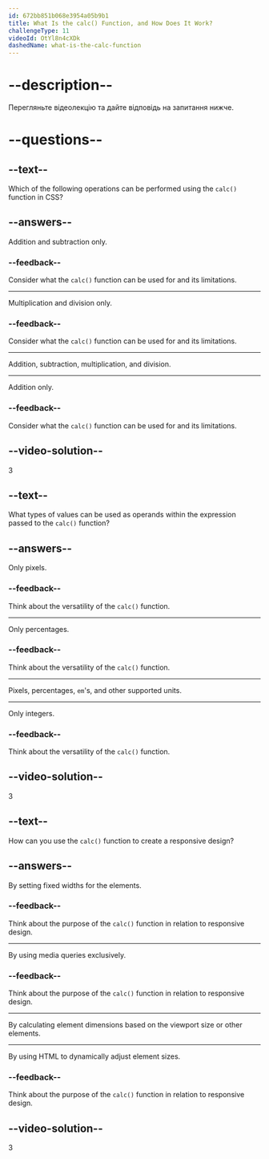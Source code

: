 ```yaml
---
id: 672bb851b068e3954a05b9b1
title: What Is the calc() Function, and How Does It Work?
challengeType: 11
videoId: OtYl8n4cXDk
dashedName: what-is-the-calc-function
---
```


# --description--

Перегляньте відеолекцію та дайте відповідь на запитання нижче.

# --questions--

## --text--

Which of the following operations can be performed using the `calc()` function in CSS?

## --answers--

Addition and subtraction only.

### --feedback--

Consider what the `calc()` function can be used for and its limitations.

---

Multiplication and division only.

### --feedback--

Consider what the `calc()` function can be used for and its limitations.

---

Addition, subtraction, multiplication, and division.

---

Addition only.

### --feedback--

Consider what the `calc()` function can be used for and its limitations.

## --video-solution--

3

## --text--

What types of values can be used as operands within the expression passed to the `calc()` function?

## --answers--

Only pixels.

### --feedback--

Think about the versatility of the `calc()` function.

---

Only percentages.

### --feedback--

Think about the versatility of the `calc()` function.

---

Pixels, percentages, `em`'s, and other supported units.

---

Only integers.

### --feedback--

Think about the versatility of the `calc()` function.

## --video-solution--

3

## --text--

How can you use the `calc()` function to create a responsive design?

## --answers--

By setting fixed widths for the elements.

### --feedback--

Think about the purpose of the `calc()` function in relation to responsive design.

---

By using media queries exclusively.

### --feedback--

Think about the purpose of the `calc()` function in relation to responsive design.

---

By calculating element dimensions based on the viewport size or other elements.

---

By using HTML to dynamically adjust element sizes.

### --feedback--

Think about the purpose of the `calc()` function in relation to responsive design.

## --video-solution--

3
